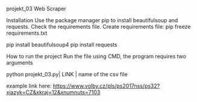projekt_03
Web Scraper

Installation
Use the package manager pip to install beautifulsoup and requests. Check the requirements file.
Create requirements file: pip freeze requirements.txt

pip install beautifulsoup4 pip install requests

How to run the project
Run the file using CMD, the program requires two arguments

python projekt_03.py| LINK | name of the csv file

example link here: https://www.volby.cz/pls/ps2017nss/ps32?xjazyk=CZ&xkraj=12&xnumnuts=7103
